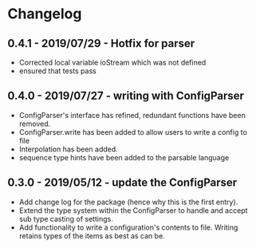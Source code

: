 # Changelog

## 0.4.1 - 2019/07/29 - Hotfix for parser

- Corrected local variable ioStream which was not defined
- ensured that tests pass

## 0.4.0 - 2019/07/27 - writing with ConfigParser

- ConfigParser's interface has refined, redundant functions have been removed.
- ConfigParser.write has been added to allow users to write a config to file
- Interpolation has been added.
- sequence type hints have been added to the parsable language

## 0.3.0 - 2019/05/12 - update the ConfigParser

- Add change log for the package (hence why this is the first entry).
- Extend the type system within the ConfigParser to handle and accept sub type casting of settings.
- Add functionality to write a configuration's contents to file. Writing retains types of the items as best as can be.
